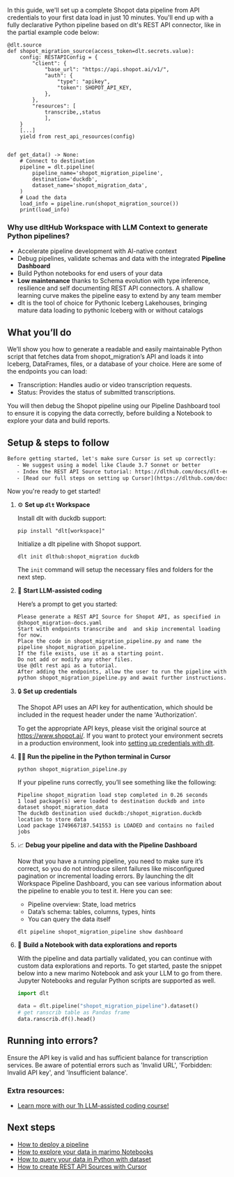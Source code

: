 In this guide, we'll set up a complete Shopot data pipeline from API credentials to your first data load in just 10 minutes. You'll end up with a fully declarative Python pipeline based on dlt's REST API connector, like in the partial example code below:

```python-outcome
@dlt.source
def shopot_migration_source(access_token=dlt.secrets.value):
    config: RESTAPIConfig = {
        "client": {
            "base_url": "https://api.shopot.ai/v1/",
            "auth": {
                "type": "apikey",
                "token": SHOPOT_API_KEY,
            },
        },
        "resources": [
            transcribe,,status
            ],
    }
    [...]
    yield from rest_api_resources(config)


def get_data() -> None:
    # Connect to destination
    pipeline = dlt.pipeline(
        pipeline_name='shopot_migration_pipeline',
        destination='duckdb',
        dataset_name='shopot_migration_data', 
    )
    # Load the data
    load_info = pipeline.run(shopot_migration_source())
    print(load_info) 
```

### Why use dltHub Workspace with LLM Context to generate Python pipelines?

- Accelerate pipeline development with AI-native context
- Debug pipelines, validate schemas and data with the integrated **Pipeline Dashboard**
- Build Python notebooks for end users of your data
- **Low maintenance** thanks to Schema evolution with type inference, resilience and self documenting REST API connectors. A shallow learning curve makes the pipeline easy to extend by any team member
- dlt is the tool of choice for Pythonic Iceberg Lakehouses, bringing mature data loading to pythonic Iceberg with or without catalogs

## What you’ll do

We’ll show you how to generate a readable and easily maintainable Python script that fetches data from shopot_migration’s API and loads it into Iceberg, DataFrames, files, or a database of your choice. Here are some of the endpoints you can load:

- Transcription: Handles audio or video transcription requests.
- Status: Provides the status of submitted transcriptions.

You will then debug the Shopot pipeline using our Pipeline Dashboard tool to ensure it is copying the data correctly, before building a Notebook to explore your data and build reports.

## Setup & steps to follow

```default
Before getting started, let's make sure Cursor is set up correctly:
   - We suggest using a model like Claude 3.7 Sonnet or better
   - Index the REST API Source tutorial: https://dlthub.com/docs/dlt-ecosystem/verified-sources/rest_api/ and add it to context as **@dlt rest api**
   - [Read our full steps on setting up Cursor](https://dlthub.com/docs/dlt-ecosystem/llm-tooling/cursor-restapi#23-configuring-cursor-with-documentation)
```

Now you're ready to get started!

1. ⚙️ **Set up `dlt` Workspace**
    
    Install dlt with duckdb support:
    ```shell
    pip install "dlt[workspace]"
    ```

    Initialize a dlt pipeline with Shopot support.
    ```shell
    dlt init dlthub:shopot_migration duckdb
    ```

    The `init` command will setup the necessary files and folders for the next step.
    
2. 🤠 **Start LLM-assisted coding**
    
    Here’s a prompt to get you started:
    
    ```prompt
    Please generate a REST API Source for Shopot API, as specified in @shopot_migration-docs.yaml 
    Start with endpoints transcribe and  and skip incremental loading for now. 
    Place the code in shopot_migration_pipeline.py and name the pipeline shopot_migration_pipeline. 
    If the file exists, use it as a starting point. 
    Do not add or modify any other files. 
    Use @dlt rest api as a tutorial. 
    After adding the endpoints, allow the user to run the pipeline with python shopot_migration_pipeline.py and await further instructions.
    ```

    
3. 🔒 **Set up credentials** 
    
    The Shopot API uses an API key for authentication, which should be included in the request header under the name 'Authorization'.
    
    To get the appropriate API keys, please visit the original source at https://www.shopot.ai/.
    If you want to protect your environment secrets in a production environment, look into [setting up credentials with dlt](https://dlthub.com/docs/walkthroughs/add_credentials).
    
4. 🏃‍♀️ **Run the pipeline in the Python terminal in Cursor**
    
    ```shell
    python shopot_migration_pipeline.py
    ```
    
    If your pipeline runs correctly, you’ll see something like the following:
    
    ```shell
    Pipeline shopot_migration load step completed in 0.26 seconds
    1 load package(s) were loaded to destination duckdb and into dataset shopot_migration_data
    The duckdb destination used duckdb:/shopot_migration.duckdb location to store data
    Load package 1749667187.541553 is LOADED and contains no failed jobs
    ```
    
5. 📈 **Debug your pipeline and data with the Pipeline Dashboard**

    Now that you have a running pipeline, you need to make sure it’s correct, so you do not introduce silent failures like misconfigured pagination or incremental loading errors. By launching the dlt Workspace Pipeline Dashboard, you can see various information about the pipeline to enable you to test it. Here you can see:
    - Pipeline overview: State, load metrics
    - Data’s schema: tables, columns, types, hints
    - You can query the data itself
    
    ```shell
    dlt pipeline shopot_migration_pipeline show dashboard
    ```
    
6. 🐍 **Build a Notebook with data explorations and reports**

    With the pipeline and data partially validated, you can continue with custom data explorations and reports. To get started, paste the snippet below into a new marimo Notebook and ask your LLM to go from there. Jupyter Notebooks and regular Python scripts are supported as well.

    
    ```python
    import dlt

   data = dlt.pipeline("shopot_migration_pipeline").dataset()
   # get ranscrib table as Pandas frame
   data.ranscrib.df().head()
    ```

## Running into errors?

Ensure the API key is valid and has sufficient balance for transcription services. Be aware of potential errors such as 'Invalid URL', 'Forbidden: Invalid API key', and 'Insufficient balance'.

### Extra resources:

- [Learn more with our 1h LLM-assisted coding course!](https://www.youtube.com/watch?v=GGid70rnJuM)

## Next steps

- [How to deploy a pipeline](https://dlthub.com/docs/walkthroughs/deploy-a-pipeline)
- [How to explore your data in marimo Notebooks](https://dlthub.com/docs/general-usage/dataset-access/marimo)
- [How to query your data in Python with dataset](https://dlthub.com/docs/general-usage/dataset-access/dataset)
- [How to create REST API Sources with Cursor](https://dlthub.com/docs/dlt-ecosystem/llm-tooling/cursor-restapi)
